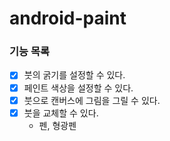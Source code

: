 # android-paint

### 기능 목록
- [x] 붓의 굵기를 설정할 수 있다.
- [x] 페인트 색상을 설정할 수 있다.
- [x] 붓으로 캔버스에 그림을 그릴 수 있다.
- [x] 붓을 교체할 수 있다.
  - 펜, 형광펜

